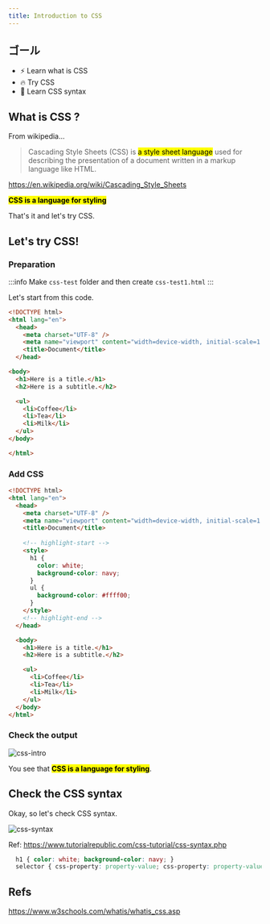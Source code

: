 ```yaml
---
title: Introduction to CSS
---
```


## ゴール

- ⚡ Learn what is CSS
- 🔥 Try CSS
- 🌻 Learn CSS syntax

## What is CSS ?

From wikipedia...
> Cascading Style Sheets (CSS) is <mark>a style sheet language</mark> used for describing the presentation of a document written in a markup language like HTML.

https://en.wikipedia.org/wiki/Cascading_Style_Sheets

**<mark>CSS is a language for styling</mark>**

That's it and let's try CSS.

## Let's try CSS!

### Preparation

:::info
  Make `css-test` folder and then create `css-test1.html`
:::

Let's start from this code.
```html title="css/css-test1.html"
<!DOCTYPE html>
<html lang="en">
  <head>
    <meta charset="UTF-8" />
    <meta name="viewport" content="width=device-width, initial-scale=1.0" />
    <title>Document</title>
  </head>

<body>
  <h1>Here is a title.</h1>
  <h2>Here is a subtitle.</h2>

  <ul>
    <li>Coffee</li>
    <li>Tea</li>
    <li>Milk</li>
  </ul>
</body>

</html>
```

### Add CSS

```html title="css/css-test1.html"
<!DOCTYPE html>
<html lang="en">
  <head>
    <meta charset="UTF-8" />
    <meta name="viewport" content="width=device-width, initial-scale=1.0" />
    <title>Document</title>
    
    <!-- highlight-start -->
    <style>
      h1 {
        color: white;
        background-color: navy;
      }
      ul {
        background-color: #ffff00;
      }
    </style>
    <!-- highlight-end -->
  </head>

  <body>
    <h1>Here is a title.</h1>
    <h2>Here is a subtitle.</h2>

    <ul>
      <li>Coffee</li>
      <li>Tea</li>
      <li>Milk</li>
    </ul>
  </body>
</html>

```

### Check the output
![css-intro](https://storage.googleapis.com/coderhackers-assets/docs/img/2020-04-27-22-31-34.png)

You see  that <mark>**CSS is a language for styling**</mark>.

## Check the CSS syntax
Okay, so let's check CSS syntax.

![css-syntax](https://www.tutorialrepublic.com/lib/images/css-selector.png)

Ref: https://www.tutorialrepublic.com/css-tutorial/css-syntax.php

```css
  h1 { color: white; background-color: navy; }
  selector { css-property: property-value; css-property: property-value; ... }
```

## Refs
https://www.w3schools.com/whatis/whatis_css.asp